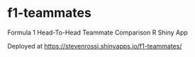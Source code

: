 # f1-teammates
Formula 1 Head-To-Head Teammate Comparison R Shiny App

Deployed at https://stevenrossi.shinyapps.io/f1-teammates/